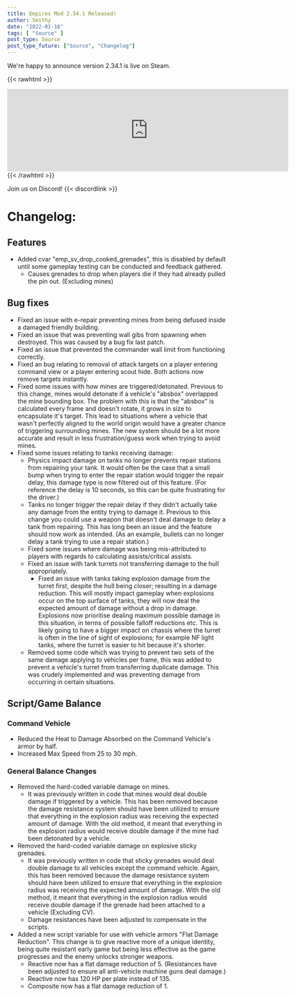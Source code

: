 ```yaml
---
title: Empires Mod 2.34.1 Released!
author: Smithy
date: "2022-01-16"
tags: [ "Source" ]
post_type: Source
post_type_future: ["Source", "Changelog"]
---
```



We're happy to announce version 2.34.1 is live on Steam.

{{< rawhtml >}}
<iframe src="https://store.steampowered.com/widget/17740/" frameborder="0" width="646" height="190"></iframe>
{{< /rawhtml >}}

Join us on Discord! {{< discordlink >}}

# Changelog:

## Features

- Added cvar "emp_sv_drop_cooked_grenades", this is disabled by default until some gameplay testing can be conducted and feedback gathered.
	- Causes grenades to drop when players die if they had already pulled the pin out. (Excluding mines)


## Bug fixes

- Fixed an issue with e-repair preventing mines from being defused inside a damaged friendly building.
- Fixed an issue that was preventing wall gibs from spawning when destroyed. This was caused by a bug fix last patch.
- Fixed an issue that prevented the commander wall limit from functioning correctly.
- Fixed an bug relating to removal of attack targets on a player entering command view or a player entering scout hide. Both actions now remove targets instantly.
- Fixed some issues with how mines are triggered/detonated. Previous to this change, mines would detonate if a vehicle's "absbox" overlapped the mine bounding box. The problem with this is that the "absbox" is calculated every frame and doesn't rotate, it grows in size to encapsulate it's target. This lead to situations where a vehicle that wasn't perfectly aligned to the world origin would have a greater chance of triggering surrounding mines. The new system should be a lot more accurate and result in less frustration/guess work when trying to avoid mines.
- Fixed some issues relating to tanks receiving damage:
	- Physics impact damage on tanks no longer prevents repair stations from repairing your tank. It would often be the case that a small bump when trying to enter the repair station would trigger the repair delay, this damage type is now filtered out of this feature. (For reference the delay is 10 seconds, so this can be quite frustrating for the driver.)
	- Tanks no longer trigger the repair delay if they didn't actually take any damage from the entity trying to damage it. Previous to this change you could use a weapon that doesn't deal damage to delay a tank from repairing. This has long been an issue and the feature should now work as intended. (As an example, bullets can no longer delay a tank trying to use a repair station.)
	- Fixed some issues where damage was being mis-attributed to players with regards to calculating assists/critical assists.
	- Fixed an issue with tank turrets not transferring damage to the hull appropriately.
		- Fixed an issue with tanks taking explosion damage from the turret first, despite the hull being closer; resulting in a damage reduction. This will mostly impact gameplay when explosions occur on the top surface of tanks, they will now deal the expected amount of damage without a drop in damage. Explosions now prioritise dealing maximum possible damage in this situation, in terms of possible falloff reductions etc. This is likely going to have a bigger impact on chassis where the turret is often in the line of sight of explosions; for example NF light tanks, where the turret is easier to hit because it's shorter.
	- Removed some code which was trying to prevent two sets of the same damage applying to vehicles per frame, this was added to prevent a vehicle's turret from transferring duplicate damage. This was crudely implemented and was preventing damage from occurring in certain situations.


## Script/Game Balance

### Command Vehicle

- Reduced the Heat to Damage Absorbed on the Command Vehicle's armor by half.
- Increased Max Speed from 25 to 30 mph.

### General Balance Changes

- Removed the hard-coded variable damage on mines.
	- It was previously written in code that mines would deal double damage if triggered by a vehicle. This has been removed because the damage resistance system should have been utilized to ensure that everything in the explosion radius was receiving the expected amount of damage. With the old method, it meant that everything in the explosion radius would receive double damage if the mine had been detonated by a vehicle.
- Removed the hard-coded variable damage on explosive sticky grenades.
	- It was previously written in code that sticky grenades would deal double damage to all vehicles except the command vehicle. Again, this has been removed because the damage resistance system should have been utilized to ensure that everything in the explosion radius was receiving the expected amount of damage. With the old method, it meant that everything in the explosion radius would receive double damage if the grenade had been attached to a vehicle (Excluding CV).
	- Damage resistances have been adjusted to compensate in the scripts.
- Added a new script variable for use with vehicle armors "Flat Damage Reduction". This change is to give reactive more of a unique identity, being quite resistant early game but being less effective as the game progresses and the enemy unlocks stronger weapons.
	- Reactive now has a flat damage reduction of 5. (Resistances have been adjusted to ensure all anti-vehicle machine guns deal damage.)
	- Reactive now has 120 HP per plate instead of 135.
	- Composite now has a flat damage reduction of 1.


